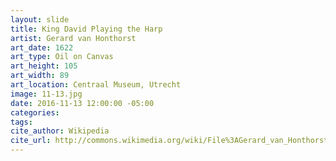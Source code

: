 ```yaml
---
layout: slide
title: King David Playing the Harp
artist: Gerard van Honthorst
art_date: 1622
art_type: Oil on Canvas
art_height: 105
art_width: 89
art_location: Centraal Museum, Utrecht
image: 11-13.jpg
date: 2016-11-13 12:00:00 -05:00
categories:
tags:
cite_author: Wikipedia
cite_url: http://commons.wikimedia.org/wiki/File%3AGerard_van_Honthorst_-_King_David_Playing_the_Harp_-_Google_Art_Project.jpg
---
```

